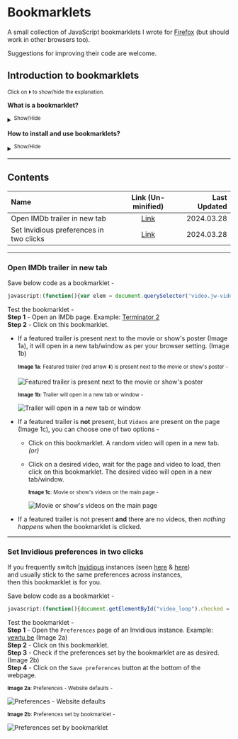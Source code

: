 <!--
Todo:
* solve random selection in IMDb  

; https://github.com/xypha/Bookmarklets/edit/main/README.md
; Last updated 2024.03.28
-->

# Bookmarklets  

  A small collection of JavaScript bookmarklets I wrote for [Firefox](https://www.mozilla.org/en-US/firefox/new/) (but should work in other browsers too).  

  Suggestions for improving their code are welcome.  
  
## Introduction to bookmarklets  
  <sup>Click on ⏵ to show/hide the explanation.</sup>  
  
  **What is a bookmarklet?**  
  
  <details>
  <summary><sup>Show/Hide</sup></summary>  
  
  > Bookmarklets are saved and used as normal bookmarks in any web browser.  
  >  
  > Each bookmarklet (or simply marklet) contains [JavaScript](https://en.wikipedia.org/wiki/JavaScript) commands and as such, they are simple "one-click" tools which add functionality to the browser. Hence, each file ends with a `.js` extension.  
  >  
  > Bookmarklets always begin with `javascript:`.  Some browsers automatically delete this label when pasting, so make sure it's there.  
  > Bookmarklet code shown below is *minified* i.e., it contains only the information a computer needs to execute the commands quickly.  
  > Copy and paste the code at [UnMinify.com](https://unminify.com/) to expand it so it is easier for humans to read, or visit un-minified link in contents.   
  > 
  > Visit [Wikipedia](https://en.wikipedia.org/wiki/Bookmarklet) to learn more about bookmarklets.  
  
  </details>
  
  **How to install and use bookmarklets?**  
  
  <details>
  <summary><sup>Show/Hide</sup></summary>  
  
  > "Installation" of a bookmarklet is performed by creating a new bookmark, and pasting the code into the `URL` destination field.  
  > 
  > <sub>Image: 'Add bookmark' window in Firefox - paste bookmarklet code in **URL** field</sub>
  > 
  > ![Add bookmark window in Firefox - paste bookmarklet code in ~URL~ field](https://github.com/xypha/Bookmarklets/assets/12472214/97fb5be9-361d-4eb3-9d56-16d972692a6d)  
  >  
  > The contents of `Name`, `Tags` or `Keyword` fields are optional.  
  > Choose something that will make it easy for you to remember a bookmarklet's function and use it from the Bookmarks Toolbar or find it in the bookmark manager.  
  > You can leave these other fields blank too. The content of these fields won't change the function of the bookmarklet.  
  
  </details>

-----------------
## Contents

  | Name                                         | Link (Un-minified)                                                                                    | Last Updated |
  | :---                                         |    :---:                                                                                              |     ---:     |
  | Open IMDb trailer in new tab                 | [Link](https://github.com/xypha/Bookmarklets/blob/main/Open_IMDb_trailer_in_new_tab.js)               | 2024.03.28   |
  | Set Invidious preferences in two clicks      | [Link](https://github.com/xypha/Bookmarklets/blob/main/Set_Invidious_preferences_in_two_clicks.js)    | 2024.03.28   |

-----------------  

### **Open IMDb trailer in new tab**
  
  Save below code as a bookmarklet -  
  ```js
  javascript:(function(){var elem = document.querySelector('video.jw-video.jw-reset');var src = elem.getAttribute('src');window.open(src);})()
  ```  
    
  Test the bookmarklet -  
  **Step 1** - Open an IMDb page. Example: [Terminator 2](https://www.imdb.com/title/tt0103064/)  
  **Step 2** - Click on this bookmarklet.  
  
+ If a featured trailer is present next to the movie or show's poster (Image 1a), it will open in a new tab/window as per your browser setting. (Image 1b)

    <sub>**Image 1a**: Featured trailer (red arrow :arrow_down:) is present next to the movie or show's poster -</sub>  
  
    ![Featured trailer is present next to the movie or show's poster](https://github.com/xypha/Bookmarklets/assets/12472214/917818a0-ef01-4270-bc99-94b49cbe119a)

    <sub>**Image 1b**: Trailer will open in a new tab or window -</sub>  
  
    ![Trailer will open in a new tab or window](https://github.com/xypha/Bookmarklets/assets/12472214/555f17d9-7455-4f32-8508-025441f3bbd2)

+ If a featured trailer is **not** present, but `Videos` are present on the page (Image 1c), you can choose one of two options -  
  
  - Click on this bookmarklet. A random video will open in a new tab. *(or)*  
  - Click on a desired video, wait for the page and video to load, then click on this bookmarklet. The desired video will open in a new tab/window.  
  
    <sub>**Image 1c**: Movie or show's videos on the main page -</sub>  
  
    ![Movie or show's videos on the main page](https://github.com/xypha/Bookmarklets/assets/12472214/73c050c7-eb81-44ab-a2b6-214393632258)
  
+ If a featured trailer is not present **and** there are no videos, then *nothing happens* when the bookmarklet is clicked.  
  
-----------------

### **Set Invidious preferences in two clicks**  

  If you frequently switch [Invidious](https://en.wikipedia.org/wiki/Invidious) instances (seen [here](https://docs.invidious.io/instances/) & [here](https://redirect.invidious.io/))  
  and usually stick to the same preferences across instances,  
  then this bookmarklet is for you.  
  
  Save below code as a bookmarklet -  
  ```js
  javascript:(function(){document.getElementById("video_loop").checked = false;document.getElementById("autoplay").checked = false;document.getElementById("continue").checked = false;document.getElementById("continue_autoplay").checked = false;document.getElementById("local").checked = false;document.getElementById("listen").checked = false;document.getElementById("related_videos").checked = true;document.getElementById("annotations").checked = false;document.getElementById("extend_desc").checked = true;document.getElementById("vr_mode").checked = false;document.getElementById("save_player_pos").checked = true;document.getElementById("automatic_instance_redirect").checked = true;document.getElementById("speed").options[4].selected=true;document.getElementById("quality").options[1].selected=true;document.getElementById("quality_dash").options[6].selected=true;document.getElementById("volume").value="50";document.getElementById("comments[0]").options[0].selected=true;document.getElementById("comments[1]").options[0].selected=true;document.getElementById("captions[0]").options[4].selected=true;document.getElementById("captions[1]").options[2].selected=true;document.getElementById("captions[2]").options[1].selected=true;})()
  ```  
    
  Test the bookmarklet -  
  **Step 1** - Open the `Preferences` page of an Invidious instance. Example: [yewtu.be](https://yewtu.be/preferences) (Image 2a)  
  **Step 2** - Click on this bookmarklet.  
  **Step 3** - Check if the preferences set by the bookmarklet are as desired. (Image 2b)  
  **Step 4** - Click on the `Save preferences` button at the bottom of the webpage.  

  <sub>**Image 2a**: Preferences - Website defaults -</sub>  
  
  ![Preferences - Website defaults](https://github.com/xypha/Bookmarklets/assets/12472214/dc46e73e-e3da-4f5e-acf6-8f2b779c29fc)

  <sub>**Image 2b**: Preferences set by bookmarklet -</sub>  

  ![Preferences set by bookmarklet](https://github.com/xypha/Bookmarklets/assets/12472214/4db5bc9b-0a31-4d08-9af3-bb0c896c0286)
